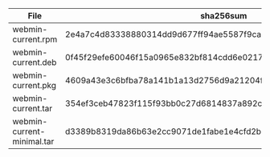 | File                       | sha256sum                                                        |
| -------------------------- | ---------------------------------------------------------------- |
| webmin-current.rpm         | 2e4a7c4d83338880314dd9d677ff94ae5587f9ca0acbf795f8c823ab41737f5f |
| webmin-current.deb         | 0f45f29efe60046f15a0965e832bf814cdd6e0217b9d2c8624ef4135a6aaf2c6 |
| webmin-current.pkg         | 4609a43e3c6bfba78a141b1a13d2756d9a21204f179f2d75681ecb33f83c7628 |
| webmin-current.tar         | 354ef3ceb47823f115f93bb0c27d6814837a892c6ff0d30277f782e03b82cfa5 |
| webmin-current-minimal.tar | d3389b8319da86b63e2cc9071de1fabe1e4cfd2b7d0dd393d199649ec53ecc66 |